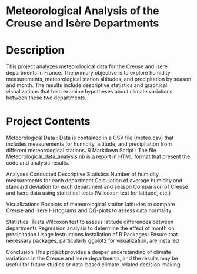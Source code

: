 # Meteorological Analysis of the Creuse and Isère Departments

# Description
This project analyzes meteorological data for the Creuse and Isère departments in France. The primary objective is to explore humidity measurements, meteorological station altitudes, and precipitation by season and month. The results include descriptive statistics and graphical visualizations that help examine hypotheses about climate variations between these two departments.

# Project Contents
Meteorological Data : Data is contained in a CSV file (meteo.csv) that includes measurements for humidity, altitude, and precipitation from different meteorological stations.
R Markdown Script : The file Meteorological_data_analysis.nb is a report in HTML format that present the code and analysis results.

Analyses Conducted 
Descriptive Statistics
Number of humidity measurements for each department
Calculation of average humidity and standard deviation for each department and season
Comparison of Creuse and Isère data using statistical tests (Wilcoxon test for latitude, etc.)

Visualizations
Boxplots of meteorological station latitudes to compare Creuse and Isère
Histograms and QQ-plots to assess data normality

Statistical Tests
Wilcoxon test to assess latitude differences between departments
Regression analysis to determine the effect of month on precipitation
Usage Instructions Installation of R Packages: Ensure that necessary packages, particularly ggplot2 for visualization, are installed

Conclusion 
This project provides a deeper understanding of climate variations in the Creuse and Isère departments, and the results may be useful for future studies or data-based climate-related decision-making.
